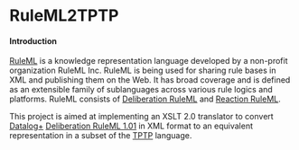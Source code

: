RuleML2TPTP
=============================

#### Introduction

[RuleML](http://wiki.ruleml.org) is a knowledge representation language developed by a non-profit organization RuleML Inc. RuleML is being used for sharing rule bases in XML and publishing them on the Web. It has broad coverage and is defined as an extensible family of sublanguages across various rule logics and platforms. RuleML consists of [Deliberation RuleML](http://wiki.ruleml.org/index.php/Specification_of_Deliberation_RuleML) and [Reaction RuleML](http://wiki.ruleml.org/index.php/Specification_of_Reaction_RuleML). 

This project is aimed at implementing an XSLT 2.0 translator to convert [Datalog+](http://www.slideshare.net/polibear/datalog-and-its-extensions-for-semantic-web-databases) [Deliberation RuleML 1.01](http://wiki.ruleml.org/index.php/Specification_of_Deliberation_RuleML_1.01) in XML format to an equivalent representation in a subset of the [TPTP](http://www.cs.miami.edu/~tptp/) language.
